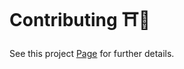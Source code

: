 # Contributing ⛩️🌿

See this project [Page](https://mindset.dojo.center/project) for further details.